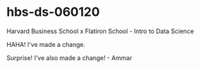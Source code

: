 # hbs-ds-060120
Harvard Business School x Flatiron School - Intro to Data Science

HAHA! I've made a change.

Surprise! I've also made a change! - Ammar
